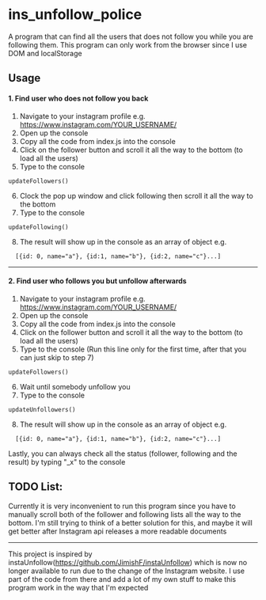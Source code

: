 # ins_unfollow_police
A program that can find all the users that does not follow you while you are following them. This program can only work from the browser since I use DOM and localStorage

## Usage
#### 1. Find user who does not follow you back

1. Navigate to your instagram profile e.g. https://www.instagram.com/YOUR_USERNAME/
2. Open up the console
3. Copy all the code from index.js into the console
4. Click on the follower button and scroll it all the way to the bottom (to load all the users)
5. Type to the console
  ```
  updateFollowers()
  ```
6. Clock the pop up window and click following then scroll it all the way to the bottom
7. Type to the console
  ```
  updateFollowing()
  ```
8. The result will show up in the console as an array of object
e.g.
```
  [{id: 0, name="a"}, {id:1, name="b"}, {id:2, name="c"}...]
```
---
#### 2. Find user who follows you but unfollow afterwards
1. Navigate to your instagram profile e.g. https://www.instagram.com/YOUR_USERNAME/
2. Open up the console
3. Copy all the code from index.js into the console
4. Click on the follower button and scroll it all the way to the bottom (to load all the users)
5. Type to the console (Run this line only for the first time, after that you can just skip to step 7)
  ```
  updateFollowers()
  ```
6. Wait until somebody unfollow you
7. Type to the console
  ```
  updateUnfollowers()
  ```
8. The result will show up in the console as an array of object
e.g.
```
  [{id: 0, name="a"}, {id:1, name="b"}, {id:2, name="c"}...]
```

Lastly, you can always check all the status (follower, following and the result) by typing "_x" to the console

## TODO List: 
Currently it is very inconvenient to run this program since you have to manually scroll both of the follower and following lists all the way to the bottom. I'm still trying to think of a better solution for this, and maybe it will get better after Instagram api releases a more readable documents

---
This project is inspired by instaUnfollow(https://github.com/JimishF/instaUnfollow) which is now no longer available to run due 
to the change of the Instagram website. I use part of the code from there and add a lot of my own stuff to make this program work 
in the way that I'm expected
